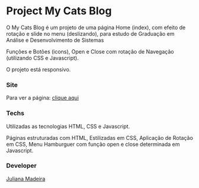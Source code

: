 # Project My Cats Blog
O My Cats Blog é um projeto de uma página Home (index), com efeito de rotação e slide no menu (deslizando), para estudo de Graduação em Análise e Desenvolvimento de Sistemas

Funções e Botões (icons), Open e Close com rotação de Navegação (utilizando CSS e Javascript).

O projeto está responsivo. 

### Site
Para ver a página: [clique aqui](https://juliana-madeira.github.io/my-cats-blog/)

### Techs
Utilizadas as tecnologias HTML, CSS e Javascript. 

Páginas estruturadas com HTML,
Estilizadas em CSS,
Aplicação de Rotação em CSS,
Menu Hamburguer com função open e close determinada em Javascript.

### Developer 
[Juliana Madeira](https://www.linkedin.com/in/juliana-g-madeira/)
